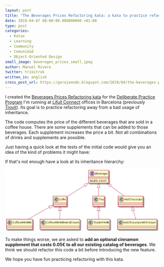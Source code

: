 ```yaml
---
layout: post
title: "The Beverages Prices Refactoring kata: a kata to practice refactoring away from an awful application of inheritance."
date: 2019-04-07 08:00:00.000000000 +01:00
type: post
categories:
  - Katas
  - Learning
  - Community
  - Comunidad
  - Object-Oriented Design
small_image: beverages_prices_small.jpeg
author: Manuel Rivero
twitter: trikitrok
written_in: english
cross_post_url: https://garajeando.blogspot.com/2019/04/the-beverages-prices-refactoring-kata.html
---
```


I created the [Beverages Prices Refactoring kata](https://github.com/trikitrok/beverages_pricing_refactoring_kata) for the [Deliberate Practice Program](https://github.com/Codesai/practice_program) I'm running at [Lifull Connect](https://www.lifullconnect.com/) offices in Barcelona (previously [Trovit](https://www.trovit.es/index.php)). Its goal is to practice refactoring away from a bad usage of inheritance.

The code computes the price of the different beverages that are sold in a coffee house. There are some supplements that can be added to those beverages. Each supplement increases the price a bit. Not all combinations of drinks and supplements are possible.

Just having a quick look at the tests of the initial code would give you an idea of the kind of problems it might have:

<script src="https://gist.github.com/trikitrok/a9b2b77762045a77cfd9c6854046add7.js"></script>

If that's not enough have a look at its inheritance hierarchy:

<img src="/assets/beverages_prices_inheritance_hierarchy.png" alt="Inheritance hierarchy in the initial code" />

To make things worse, we are asked to **add an optional cinnamon supplement that costs 0.05€
to all our existing catalog of beverages**. We think we should refactor this code a bit before introducing the new feature.

We hope you have fun practicing refactoring with this kata.
